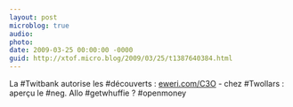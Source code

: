 ```yaml
---
layout: post
microblog: true
audio: 
photo: 
date: 2009-03-25 00:00:00 -0000
guid: http://xtof.micro.blog/2009/03/25/t1387640384.html
---
```

La #Twitbank autorise les #découverts : [eweri.com/C3O](http://eweri.com/C3O) - chez #Twollars : aperçu le #neg. Allo #getwhuffie ? #openmoney
